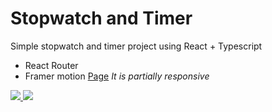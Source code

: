 # Stopwatch and Timer 
Simple stopwatch and timer project using React + Typescript

- React Router
- Framer motion
[Page](https://jbernardofortes.github.io/stopwatchAndTimer/)
<i> It is partially responsive </i>


<a href='https://jbernardofortes.github.io/stopwatchAndTimer/'>
<img src='https://imgur.com/2aXjSyL.jpg'></img>
<img src='https://imgur.com/YimulCH.jpg'></img>
</a>
